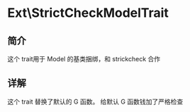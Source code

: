 # Ext\StrictCheckModelTrait

## 简介
这个 trait用于 Model 的基类捆绑，和 strickcheck 合作

## 详解
这个 trait 替换了默认的 G 函数。
给默认 G 函数钱加了严格检查